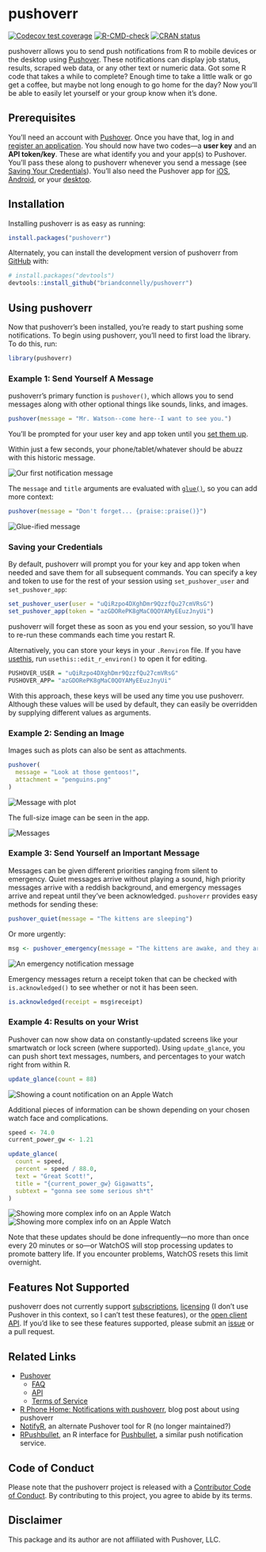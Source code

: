 
<!-- README.md is generated from README.Rmd. Please edit that file -->

# pushoverr

<!-- badges: start -->

[![Codecov test
coverage](https://codecov.io/gh/briandconnelly/pushoverr/branch/master/graph/badge.svg)](https://app.codecov.io/gh/briandconnelly/pushoverr?branch=master)
[![R-CMD-check](https://github.com/briandconnelly/pushoverr/workflows/R-CMD-check/badge.svg)](https://github.com/briandconnelly/pushoverr/actions)
[![CRAN
status](https://www.r-pkg.org/badges/version/pushoverr)](https://CRAN.R-project.org/package=pushoverr)
<!-- badges: end -->

pushoverr allows you to send push notifications from R to mobile devices
or the desktop using [Pushover](https://pushover.net/). These
notifications can display job status, results, scraped web data, or any
other text or numeric data. Got some R code that takes a while to
complete? Enough time to take a little walk or go get a coffee, but
maybe not long enough to go home for the day? Now you’ll be able to
easily let yourself or your group know when it’s done.

## Prerequisites

You’ll need an account with [Pushover](https://pushover.net/). Once you
have that, log in and [register an
application](https://pushover.net/apps/build). You should now have two
codes—a **user key** and an **API token/key**. These are what identify
you and your app(s) to Pushover. You’ll pass these along to pushoverr
whenever you send a message (see [Saving Your
Credentials](#saving-your-credentials)). You’ll also need the Pushover
app for [iOS](https://pushover.net/clients/ios),
[Android](https://pushover.net/clients/android), or your
[desktop](https://pushover.net/clients/desktop).

## Installation

Installing pushoverr is as easy as running:

``` r
install.packages("pushoverr")
```

Alternately, you can install the development version of pushoverr from
[GitHub](https://github.com/) with:

``` r
# install.packages("devtools")
devtools::install_github("briandconnelly/pushoverr")
```

## Using pushoverr

Now that pushoverr’s been installed, you’re ready to start pushing some
notifications. To begin using pushoverr, you’ll need to first load the
library. To do this, run:

``` r
library(pushoverr)
```

### Example 1: Send Yourself A Message

pushoverr’s primary function is `pushover()`, which allows you to send
messages along with other optional things like sounds, links, and
images.

``` r
pushover(message = "Mr. Watson--come here--I want to see you.")
```

You’ll be prompted for your user key and app token until you [set them
up](#saving-your-credentials).

Within just a few seconds, your phone/tablet/whatever should be abuzz
with this historic message.

![Our first notification message](README-images/example_message1.png)

The `message` and `title` arguments are evaluated with
[`glue()`](https://glue.tidyverse.org/reference/glue.html), so you can
add more context:

``` r
pushover(message = "Don't forget... {praise::praise()}")
```

![Glue-ified message](README-images/example_message3.png)

### Saving your Credentials

By default, pushoverr will prompt you for your key and app token when
needed and save them for all subsequent commands. You can specify a key
and token to use for the rest of your session using `set_pushover_user`
and `set_pushover_app`:

``` r
set_pushover_user(user = "uQiRzpo4DXghDmr9QzzfQu27cmVRsG")
set_pushover_app(token = "azGDORePK8gMaC0QOYAMyEEuzJnyUi")
```

pushoverr will forget these as soon as you end your session, so you’ll
have to re-run these commands each time you restart R.

Alternatively, you can store your keys in your `.Renviron` file. If you
have [usethis](https://usethis.r-lib.org/), run
`usethis::edit_r_environ()` to open it for editing.

``` r
PUSHOVER_USER = "uQiRzpo4DXghDmr9QzzfQu27cmVRsG"
PUSHOVER_APP= "azGDORePK8gMaC0QOYAMyEEuzJnyUi"
```

With this approach, these keys will be used any time you use pushoverr.
Although these values will be used by default, they can easily be
overridden by supplying different values as arguments.

### Example 2: Sending an Image

Images such as plots can also be sent as attachments.

``` r
pushover(
  message = "Look at those gentoos!",
  attachment = "penguins.png"
)
```

![Message with plot](README-images/example_message_plot.png)

The full-size image can be seen in the app.

![Messages](README-images/messages.png)

### Example 3: Send Yourself an Important Message

Messages can be given different priorities ranging from silent to
emergency. Quiet messages arrive without playing a sound, high priority
messages arrive with a reddish background, and emergency messages arrive
and repeat until they’ve been acknowledged. `pushoverr` provides easy
methods for sending these:

``` r
pushover_quiet(message = "The kittens are sleeping")
```

Or more urgently:

``` r
msg <- pushover_emergency(message = "The kittens are awake, and they are ANGRY!")
```

![An emergency notification message](README-images/example_message2.png)

Emergency messages return a receipt token that can be checked with
`is.acknowledged()` to see whether or not it has been seen.

``` r
is.acknowledged(receipt = msg$receipt)
```

### Example 4: Results on your Wrist

Pushover can now show data on constantly-updated screens like your
smartwatch or lock screen (where supported). Using `update_glance`, you
can push short text messages, numbers, and percentages to your watch
right from within R.

``` r
update_glance(count = 88)
```

![Showing a count notification on an Apple
Watch](README-images/watch1.png)

Additional pieces of information can be shown depending on your chosen
watch face and complications.

``` r
speed <- 74.0
current_power_gw <- 1.21

update_glance(
  count = speed,
  percent = speed / 88.0,
  text = "Great Scott!",
  title = "{current_power_gw} Gigawatts",
  subtext = "gonna see some serious sh*t"
)
```

![Showing more complex info on an Apple Watch](README-images/watch2.png)
![Showing more complex info on an Apple Watch](README-images/watch3.png)

Note that these updates should be done infrequently—no more than once
every 20 minutes or so—or WatchOS will stop processing updates to
promote battery life. If you encounter problems, WatchOS resets this
limit overnight.

## Features Not Supported

pushoverr does not currently support
[subscriptions](https://pushover.net/api/subscriptions),
[licensing](https://pushover.net/api/licensing) (I don’t use Pushover in
this context, so I can’t test these features), or the [open client
API](https://pushover.net/api/client). If you’d like to see these
features supported, please submit an
[issue](https://github.com/briandconnelly/pushoverr/issues) or a pull
request.

## Related Links

-   [Pushover](https://pushover.net)
    -   [FAQ](https://pushover.net/faq)
    -   [API](https://pushover.net/api)
    -   [Terms of Service](https://pushover.net/terms)
-   [R Phone Home: Notifications with
    pushoverr](http://bconnelly.net/2016/11/R-phone-home/), blog post
    about using pushoverr
-   [NotifyR](https://cran.r-project.org/package=notifyR), an alternate
    Pushover tool for R (no longer maintained?)
-   [RPushbullet](https://github.com/eddelbuettel/rpushbullet), an R
    interface for [Pushbullet](https://www.pushbullet.com), a similar
    push notification service.

## Code of Conduct

Please note that the pushoverr project is released with a [Contributor
Code of
Conduct](https://contributor-covenant.org/version/2/0/CODE_OF_CONDUCT.html).
By contributing to this project, you agree to abide by its terms.

## Disclaimer

This package and its author are not affiliated with Pushover, LLC.
